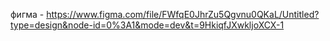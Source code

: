 фигма - https://www.figma.com/file/FWfqE0JhrZu5Qgvnu0QKaL/Untitled?type=design&node-id=0%3A1&mode=dev&t=9HkiqfJXwkljoXCX-1
